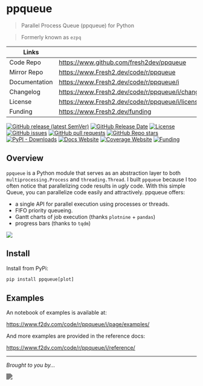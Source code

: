 # ppqueue

> Parallel Process Queue (ppqueue) for Python

> Formerly known as `ezpq`

| Links         |                        |
|---------------|------------------------|
| Code Repo     | https://www.github.com/fresh2dev/ppqueue           |
| Mirror Repo   | https://www.Fresh2.dev/code/r/ppqueue        |
| Documentation | https://www.Fresh2.dev/code/r/ppqueue/i           |
| Changelog     | https://www.Fresh2.dev/code/r/ppqueue/i/changelog |
| License       | https://www.Fresh2.dev/code/r/ppqueue/i/license   |
| Funding       | https://www.Fresh2.dev/funding        |

[![GitHub release (latest SemVer)](https://img.shields.io/github/v/release/fresh2dev/ppqueue?color=blue&style=for-the-badge)](https://www.github.com/fresh2dev/ppqueue/releases)
[![GitHub Release Date](https://img.shields.io/github/release-date/fresh2dev/ppqueue?color=blue&style=for-the-badge)](https://www.github.com/fresh2dev/ppqueue/releases)
[![License](https://img.shields.io/github/license/fresh2dev/ppqueue?color=blue&style=for-the-badge)](https://www.Fresh2.dev/code/r/ppqueue/i/license)
[![GitHub issues](https://img.shields.io/github/issues-raw/fresh2dev/ppqueue?color=blue&style=for-the-badge)](https://www.github.com/fresh2dev/ppqueue/issues)
[![GitHub pull requests](https://img.shields.io/github/issues-pr-raw/fresh2dev/ppqueue?color=blue&style=for-the-badge)](https://www.github.com/fresh2dev/ppqueue/pulls)
[![GitHub Repo stars](https://img.shields.io/github/stars/fresh2dev/ppqueue?color=blue&style=for-the-badge)](https://star-history.com/#fresh2dev/ppqueue&Date)
[![PyPI - Downloads](https://img.shields.io/pypi/dm/ppqueue?color=blue&style=for-the-badge)](https://pypi.org/project/ppqueue)
[![Docs Website](https://img.shields.io/website?down_message=unavailable&label=docs&style=for-the-badge&up_color=blue&up_message=available&url=https://www.Fresh2.dev/code/r/ppqueue/i)](https://www.Fresh2.dev/code/r/ppqueue/i)
[![Coverage Website](https://img.shields.io/website?down_message=unavailable&label=coverage&style=for-the-badge&up_color=blue&up_message=available&url=https://www.Fresh2.dev/code/r/ppqueue/i/tests/coverage)](https://www.Fresh2.dev/code/r/ppqueue/i/tests/coverage)
[![Funding](https://img.shields.io/badge/funding-%24%24%24-blue?style=for-the-badge)](https://www.Fresh2.dev/funding)


## Overview

`ppqueue` is a Python module that serves as an abstraction layer to both `multiprocessing.Process` and `threading.Thread`. I built `ppqueue` because I too often notice that parallelizing code results in *ugly* code. With this simple Queue, you can parallelize code easily and attractively. ppqueue offers:

- a single API for parallel execution using processes or threads.
- FIFO priority queueing.
- Gantt charts of job execution (thanks `plotnine` + `pandas`)
- progress bars (thanks to `tqdm`)

![](https://img.fresh2.dev/1687407526_84b23a13b5f.svg)

## Install

Install from PyPi:

```python
pip install ppqueue[plot]
```

## Examples

An notebook of examples is available at:

https://www.f2dv.com/code/r/ppqueue/i/page/examples/

And more examples are provided in the reference docs:

https://www.f2dv.com/code/r/ppqueue/i/reference/

---

*Brought to you by...*

<a href="https://www.fresh2.dev"><img src="https://img.fresh2.dev/fresh2dev.svg" style="filter: invert(50%);"></img></a>